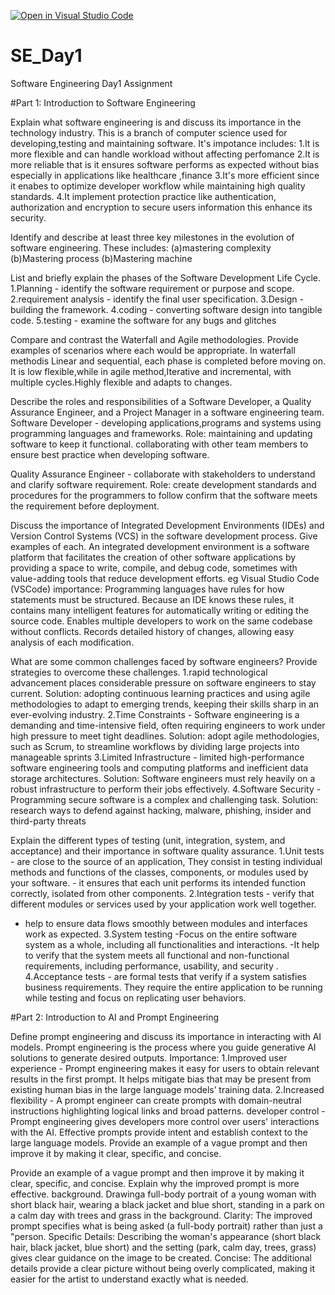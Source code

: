 [![Open in Visual Studio Code](https://classroom.github.com/assets/open-in-vscode-2e0aaae1b6195c2367325f4f02e2d04e9abb55f0b24a779b69b11b9e10269abc.svg)](https://classroom.github.com/online_ide?assignment_repo_id=18376729&assignment_repo_type=AssignmentRepo)
# SE_Day1
Software Engineering Day1 Assignment

#Part 1: Introduction to Software Engineering

Explain what software engineering is and discuss its importance in the technology industry.
This is a branch of computer science used for developing,testing and maintaining software.
It's impotance includes:
1.It is more flexible and can handle workload without affecting perfomance
2.It is more reliable that is it ensures software performs as expected without bias especially in applications like healthcare ,finance
3.It's more efficient since it enabes to optimize developer workflow while maintaining high quality standards.
4.It implement protection practice like authentication, authorization and encryption to secure users information this enhance its security.




Identify and describe at least three key milestones in the evolution of software engineering.
These includes:
(a)mastering complexity
(b)Mastering process
(b)Mastering machine



List and briefly explain the phases of the Software Development Life Cycle.
1.Planning - identify the software requirement or purpose and scope.
2.requirement analysis - identify the final user specification. 
3.Design - building the framework. 
4.coding - converting software design into tangible code.
5.testing - examine the software for any bugs and glitches



Compare and contrast the Waterfall and Agile methodologies. Provide examples of scenarios where each would be appropriate.
In waterfall methodis Linear and sequential, each phase is completed before moving on. It is low flexible,while in agile method,Iterative and incremental, with multiple cycles.Highly flexible and adapts to changes.




Describe the roles and responsibilities of a Software Developer, a Quality Assurance Engineer, and a Project Manager in a software engineering team.
Software Developer - developing applications,programs and systems using programming languages and frameworks.
 Role: maintaining and updating software to keep it functional. 
       collaborating with other team members to ensure best practice when developing software.

Quality Assurance Engineer - collaborate with stakeholders to understand and clarify software requirement.
 Role: create development standards and procedures for the programmers to follow
      confirm that the software meets the requirement before deployment. 




Discuss the importance of Integrated Development Environments (IDEs) and Version Control Systems (VCS) in the software development process. Give examples of each.
An integrated development environment is a software platform that facilitates the creation of other software applications by providing a space to write, compile, and debug code, sometimes with value-adding tools that reduce development efforts. eg Visual Studio Code (VSCode)
importance:
Programming languages have rules for how statements must be structured. Because an IDE knows these rules, it contains many intelligent features for automatically writing or editing the source code.
Enables multiple developers to work on the same codebase without conflicts.
Records detailed history of changes, allowing easy analysis of each modification. 


What are some common challenges faced by software engineers? Provide strategies to overcome these challenges.
1.rapid technological advancement places considerable pressure on software engineers to stay current.
Solution: adopting continuous learning practices and using agile methodologies to adapt to emerging trends, keeping their skills sharp in an ever-evolving industry.
2.Time Constraints - Software engineering is a demanding and time-intensive field, often requiring engineers to work under high pressure to meet tight deadlines.
 Solution: adopt agile methodologies, such as Scrum, to streamline workflows by dividing large projects into manageable sprints 
3.Limited Infrastructure - limited high-performance software engineering tools and computing platforms and inefficient data storage architectures. 
 Solution: Software engineers must rely heavily on a robust infrastructure to perform their jobs effectively.
4.Software Security - Programming secure software is a complex and challenging task. 
Solution: research ways to defend against hacking, malware, phishing, insider and third-party threats





Explain the different types of testing (unit, integration, system, and acceptance) and their importance in software quality assurance.
1.Unit tests - are close to the source of an application, They consist in testing individual methods and functions of the classes, components, or modules used by your software. - it ensures that each unit performs its intended function correctly, isolated from other components.
2.Integration tests - verify that different modules or services used by your application work well together.
 - help to ensure data flows smoothly between modules and interfaces work as expected.
3.System testing -Focus on the entire software system as a whole, including all functionalities and interactions.
 -It help to verify that the system meets all functional and non-functional requirements, including performance, usability, and security .
4.Acceptance tests - are formal tests that verify if a system satisfies business requirements. They require the entire application to be running while testing and focus on replicating user behaviors. 



#Part 2: Introduction to AI and Prompt Engineering


Define prompt engineering and discuss its importance in interacting with AI models.
Prompt engineering  is the process where you guide generative AI solutions to generate desired outputs.
Importance:
1.Improved user experience - Prompt engineering makes it easy for users to obtain relevant results in the first prompt. It helps mitigate bias that may be present from existing human bias in the large language models’ training data.
2.Increased flexibility - A prompt engineer can create prompts with domain-neutral instructions highlighting logical links and broad patterns.
developer control - Prompt engineering gives developers more control over users' interactions with the AI. Effective prompts provide intent and establish context to the large language models. Provide an example of a vague prompt and then improve it by making it clear, specific, and concise.




Provide an example of a vague prompt and then improve it by making it clear, specific, and concise. Explain why the improved prompt is more effective.
background.
Drawinga full-body portrait of a young woman with short black hair, wearing a black jacket and blue short, standing in a park on a calm day with trees and grass in the background.
Clarity: The improved prompt specifies what is being asked (a full-body portrait) rather than just a "person.
Specific Details: Describing the woman's appearance (short black hair, black jacket, blue short) and the setting (park, calm day, trees, grass) gives clear guidance on the image to be created.
Concise: The additional details provide a clear picture without being overly complicated, making it easier for the artist to understand exactly what is needed.

